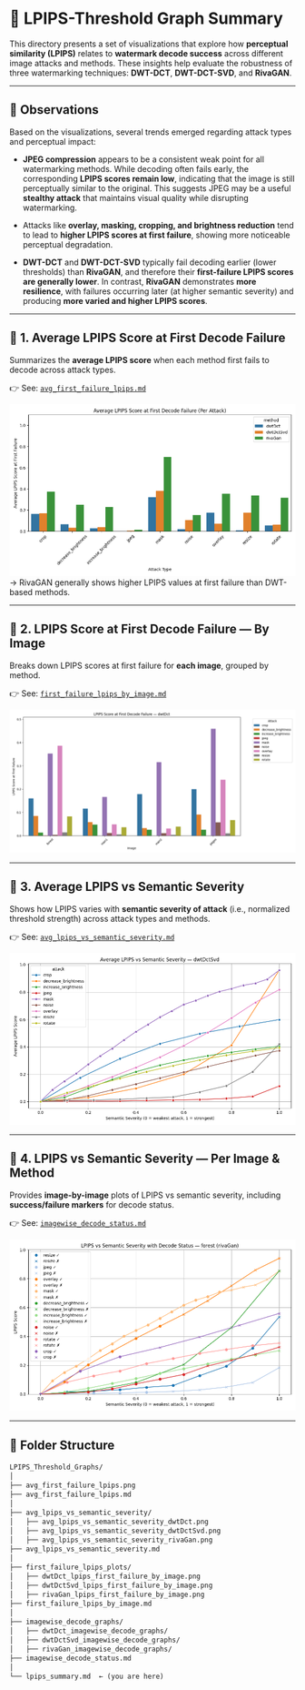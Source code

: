 # 📘 LPIPS-Threshold Graph Summary

This directory presents a set of visualizations that explore how **perceptual similarity (LPIPS)** relates to **watermark decode success** across different image attacks and methods. These insights help evaluate the robustness of three watermarking techniques: **DWT-DCT**, **DWT-DCT-SVD**, and **RivaGAN**.

---

## 🧠 Observations


Based on the visualizations, several trends emerged regarding attack types and perceptual impact:

- **JPEG compression** appears to be a consistent weak point for all watermarking methods. While decoding often fails early, the corresponding **LPIPS scores remain low**, indicating that the image is still perceptually similar to the original. This suggests JPEG may be a useful **stealthy attack** that maintains visual quality while disrupting watermarking.
  
- Attacks like **overlay, masking, cropping, and brightness reduction** tend to lead to **higher LPIPS scores at first failure**, showing more noticeable perceptual degradation.

- **DWT-DCT** and **DWT-DCT-SVD** typically fail decoding earlier (lower thresholds) than **RivaGAN**, and therefore their **first-failure LPIPS scores are generally lower**. In contrast, **RivaGAN** demonstrates **more resilience**, with failures occurring later (at higher semantic severity) and producing **more varied and higher LPIPS scores**.

---


## 🔹 1. Average LPIPS Score at First Decode Failure

Summarizes the **average LPIPS score** when each method first fails to decode across attack types.

👉 See: [`avg_first_failure_lpips.md`](avg_first_failure_lpips.md)


![Average LPIPS Score at First Decode Failure](avg_first_failure_lpips.png)
→ RivaGAN generally shows higher LPIPS values at first failure than DWT-based methods.

---

## 🔹 2. LPIPS Score at First Decode Failure — By Image

Breaks down LPIPS scores at first failure for **each image**, grouped by method.

👉 See: [`first_failure_lpips_by_image.md`](first_failure_lpips_by_image.md)

![dwtDct — First Failure LPIPS](first_failure_lpips_plots/dwtDct_lpips_first_failure_by_image.png)

---

## 🔹 3. Average LPIPS vs Semantic Severity

Shows how LPIPS varies with **semantic severity of attack** (i.e., normalized threshold strength) across attack types and methods.

👉 See: [`avg_lpips_vs_semantic_severity.md`](avg_lpips_vs_semantic_severity.md)

![dwtDctSvd](avg_lpips_vs_semantic_severity/avg_lpips_vs_semantic_severity_dwtDctSvd.png)

---

## 🔹 4. LPIPS vs Semantic Severity — Per Image & Method

Provides **image-by-image** plots of LPIPS vs semantic severity, including **success/failure markers** for decode status.

👉 See: [`imagewise_decode_status.md`](imagewise_decode_status.md)

![forest](imagewise_decode_graphs/rivaGan_imagewise_decode_graphs/forest_lpips_decode_status.png)

---

## 📂 Folder Structure

```plaintext
LPIPS_Threshold_Graphs/
│
├── avg_first_failure_lpips.png
├── avg_first_failure_lpips.md
│
├── avg_lpips_vs_semantic_severity/
│   ├── avg_lpips_vs_semantic_severity_dwtDct.png
│   ├── avg_lpips_vs_semantic_severity_dwtDctSvd.png
│   ├── avg_lpips_vs_semantic_severity_rivaGan.png
├── avg_lpips_vs_semantic_severity.md
│
├── first_failure_lpips_plots/
│   ├── dwtDct_lpips_first_failure_by_image.png
│   ├── dwtDctSvd_lpips_first_failure_by_image.png
│   ├── rivaGan_lpips_first_failure_by_image.png
├── first_failure_lpips_by_image.md
│
├── imagewise_decode_graphs/
│   ├── dwtDct_imagewise_decode_graphs/
│   ├── dwtDctSvd_imagewise_decode_graphs/
│   ├── rivaGan_imagewise_decode_graphs/
├── imagewise_decode_status.md
│
└── lpips_summary.md  ← (you are here)
